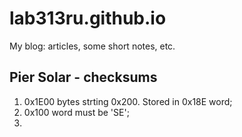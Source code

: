 # lab313ru.github.io
My blog: articles, some short notes, etc.

## Pier Solar - checksums
1. 0x1E00 bytes strting 0x200. Stored in 0x18E word;
2. 0x100 word must be 'SE';
3. 
